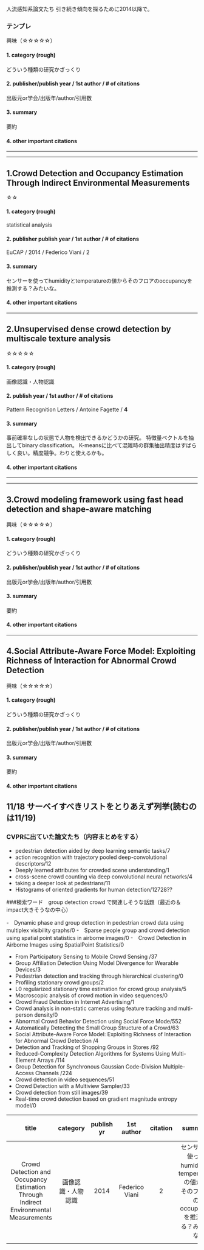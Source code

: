

人流感知系論文たち
引き続き傾向を探るために2014以降で。

### テンプレ 
興味（☆☆☆☆☆）


#### 1. category (rough)
どういう種類の研究かざっくり
#### 2. publisher/publish year / 1st author / # of citations
出版元or学会/出版年/author/引用数
#### 3. summary
要約
#### 4. other important citations

*** 
***

## 1.Crowd Detection and Occupancy Estimation Through Indirect Environmental Measurements 
☆☆

#### 1. category (rough)
statistical analysis
#### 2. publisher publish year / 1st author / # of citations
EuCAP / 2014 / Federico Viani / 2
#### 3. summary
センサーを使ってhumidityとtemperatureの値からそのフロアのoccupancyを推測する？みたいな。
#### 4. other important citations


*****


## 2.Unsupervised dense crowd detection by multiscale texture analysis
☆☆☆☆☆
#### 1. category (rough)
画像認識・人物認識

#### 2. publish year / 1st author / # of citations
Pattern Recognition Letters / Antoine Fagette / **4**
#### 3. summary
事前確率なしの状態で人物を検出できるかどうかの研究。
特徴量ベクトルを抽出してbinary classification。
K-meansに比べて混雑時の群集抽出精度はすばらしく良い。精度競争。わりと使えるかも。
#### 4. other important citations

*****
****
## 3.Crowd modeling framework using fast head detection and shape-aware matching
興味（☆☆☆☆☆）

#### 1. category (rough)
どういう種類の研究かざっくり
#### 2. publisher/publish year / 1st author / # of citations
出版元or学会/出版年/author/引用数
#### 3. summary
要約
#### 4. other important citations

****
## 4.Social Attribute-Aware Force Model: Exploiting Richness of Interaction for Abnormal Crowd Detection
興味（☆☆☆☆☆）

#### 1. category (rough)
どういう種類の研究かざっくり
#### 2. publisher/publish year / 1st author / # of citations
出版元or学会/出版年/author/引用数
#### 3. summary
要約
#### 4. other important citations

## 11/18 サーベイすべきリストをとりあえず列挙(読むのは11/19)

### CVPRに出ていた論文たち（内容まとめをする）

- pedestrian detection aided by deep learning semantic tasks/7
- action recognition with trajectory pooled deep-convolutional descriptors/12
- Deeply learned attributes for crowded scene understanding/1
- cross-scene crowd counting via deep convolutional neural networks/4
- taking a deeper look at pedestrians/11
- Histograms of oriented gradients for human detection/12728??

###検索ワード　group detection crowd で関連しそうな話題（最近の＆impact大きそうなの中心）

-　Dynamic phase and group detection in pedestrian crowd data using multiplex visibility graphs/0
-　Sparse people group and crowd detection using spatial point statistics in airborne images/0
-　Crowd Detection in Airborne Images using SpatialPoint Statistics/0
- From Participatory Sensing to Mobile Crowd Sensing /37
- Group Affiliation Detection Using Model Divergence for Wearable Devices/3
- Pedestrian detection and tracking through hierarchical clustering/0
- Profiling stationary crowd groups/2
- L0 regularized stationary time estimation for crowd group analysis/5
- Macroscopic analysis of crowd motion in video sequences/0
- Crowd Fraud Detection in Internet Advertising/1
- Crowd analysis in non-static cameras using feature tracking and multi-person density/0
- Abnormal Crowd Behavior Detection using Social Force Mode/552
- Automatically Detecting the Small Group Structure of a Crowd/63
- Social Attribute-Aware Force Model: Exploiting Richness of Interaction for Abnormal Crowd Detection /4
- Detection and Tracking of Shopping Groups in Stores /92
- Reduced-Complexity Detection Algorithms for Systems Using Multi-Element Arrays /114
- Group Detection for Synchronous Gaussian Code-Division Multiple-Access Channels /224
- Crowd detection in video sequences/51
- Crowd Detection with a Multiview Sampler/33
- Crowd detection from still images/39
- Real-time crowd detection based on gradient magnitude entropy model/0


| title                                                                                | category           | publish yr | 1st author     | citation | summary | other impo. cit. |
| :-:                                                                                  | :-:                | :-:        | :-:            | :-:      | :-:     | :-:              |
| Crowd Detection and Occupancy Estimation<bt> Through Indirect Environmental Measurements | 画像認識・人物認識 | 2014       | Federico Viani | 2        |     センサーを使ってhumidityと<br>temperatureの値から<br>そのフロアのoccupancyを推測する？みたいな    |                  |
|                                                                                      |                    |            |                |          |         |                  |